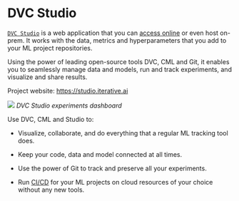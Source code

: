 # DVC Studio

[`DVC Studio`](https://studio.iterative.ai/) is a web application that you can
[access online](https://studio.iterative.ai/) or even host on-prem. It works
with the data, metrics and hyperparameters that you add to your ML project
repositories.

Using the power of leading open-source tools DVC, CML and Git, it enables you to
seamlessly manage data and models, run and track experiments, and visualize and
share results.

Project website: https://studio.iterative.ai

![](https://static.iterative.ai/img/studio/main_v2.png) _DVC Studio experiments
dashboard_

Use DVC, CML and Studio to:

- Visualize, collaborate, and do everything that a regular ML tracking tool
  does.

- Keep your code, data and model connected at all times.

- Use the power of Git to track and preserve all your experiments.

- Run [CI/CD](https://en.wikipedia.org/wiki/CI/CD) for your ML projects on cloud
  resources of your choice without any new tools.
